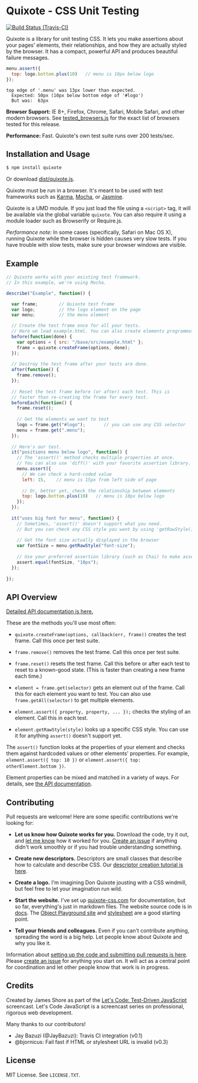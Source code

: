 # Quixote - CSS Unit Testing

[![Build Status (Travis-CI)](https://secure.travis-ci.org/jamesshore/quixote.png?branch=master )](http://travis-ci.org/jamesshore/quixote)

Quixote is a library for unit testing CSS. It lets you make assertions about your pages' elements, their relationships, and how they are actually styled by the browser. It has a compact, powerful API and produces beautiful failure messages.

```javascript
menu.assert({
  top: logo.bottom.plus(10)   // menu is 10px below logo
});
```

```
top edge of '.menu' was 13px lower than expected.
  Expected: 50px (10px below bottom edge of '#logo')
  But was:  63px
```

**Browser Support:** IE 8+, Firefox, Chrome, Safari, Mobile Safari, and other modern browsers. See [tested_browsers.js](./build/config/tested_browsers.js) for the exact list of browsers tested for this release.

**Performance:** Fast. Quixote's own test suite runs over 200 tests/sec.


## Installation and Usage

```sh
$ npm install quixote
```

Or download [dist/quixote.js](dist/quixote.js).

Quixote must be run in a browser. It's meant to be used with test frameworks such as [Karma](http://karma-runner.github.io), [Mocha](http://visionmedia.github.io/mocha/), or [Jasmine](http://jasmine.github.io/).

Quixote is a UMD module. If you just load the file using a `<script>` tag, it will be available via the global variable `quixote`. You can also require it using a module loader such as Browserify or Require.js.

*Performance note:* In some cases (specifically, Safari on Mac OS X), running Quixote while the browser is hidden causes very slow tests. If you have trouble with slow tests, make sure your browser windows are visible.


## Example

```javascript
// Quixote works with your existing test framework.
// In this example, we're using Mocha.

describe("Example", function() {

  var frame;        // Quixote test frame
  var logo;         // the logo element on the page
  var menu;         // the menu element

  // Create the test frame once for all your tests.
  // Here we load example.html. You can also create elements programmatically.
  before(function(done) {
    var options = { src: "/base/src/example.html" };
    frame = quixote.createFrame(options, done);
  });
  
  // Destroy the test frame after your tests are done.
  after(function() {
    frame.remove();
  });
  
  // Reset the test frame before (or after) each test. This is
  // faster than re-creating the frame for every test.
  beforeEach(function() {
    frame.reset();
    
    // Get the elements we want to test
    logo = frame.get("#logo");       // you can use any CSS selector
    menu = frame.get(".menu");
  });
  
  // Here's our test.
  it("positions menu below logo", function() {
    // The 'assert()' method checks multiple properties at once.
    // You can also use 'diff()' with your favorite assertion library.
    menu.assert({
      // We can check a hard-coded value
      left: 15,    // menu is 15px from left side of page
      
      // Or, better yet, check the relationship between elements
      top: logo.bottom.plus(10)   // menu is 10px below logo
    });
  });
  
  it("uses big font for menu", function() {
    // Sometimes, 'assert()' doesn't support what you need.
    // But you can check any CSS style you want by using 'getRawStyle()'.
  
    // Get the font size actually displayed in the browser
    var fontSize = menu.getRawStyle("font-size");  
    
    // Use your preferred assertion library (such as Chai) to make assertions.
    assert.equal(fontSize, "18px");
  });
  
});
```


## API Overview

[Detailed API documentation is here.](docs/api.md)

These are the methods you'll use most often:

* `quixote.createFrame(options, callback(err, frame))` creates the test frame. Call this once per test suite.

* `frame.remove()` removes the test frame. Call this once per test suite.

* `frame.reset()` resets the test frame. Call this before or after each test to reset to a known-good state. (This is faster than creating a new frame each time.)

* `element = frame.get(selector)` gets an element out of the frame. Call this for each element you want to test. You can also use `frame.getAll(selector)` to get multiple elements.
 
* `element.assert({ property, property, ... });` checks the styling of an element. Call this in each test.

* `element.getRawStyle(style)` looks up a specific CSS style. You can use it for anything `assert()` doesn't support yet.

The `assert()` function looks at the properties of your element and checks them against hardcoded values or other elements' properties. For example, `element.assert({ top: 10 })` or `element.assert({ top: otherElement.bottom })`.

Element properties can be mixed and matched in a variety of ways. For details, see [the API documentation](docs/api.md).


## Contributing

Pull requests are welcome! Here are some specific contributions we're looking for:

* **Let us know how Quixote works for you.** Download the code, try it out, and [let me know](https://twitter.com/jamesshore) how it worked for you. [Create an issue](https://github.com/jamesshore/quixote/issues) if anything didn't work smoothly or if you had trouble understanding something.

* **Create new descriptors.** Descriptors are small classes that describe how to calculate and describe CSS. Our [descriptor creation tutorial is here](src/descriptors/README.md).

* **Create a logo.** I'm imagining Don Quixote jousting with a CSS windmill, but feel free to let your imagination run wild.
 
* **Start the website.** I've set up [quixote-css.com](http://www.quixote-css.com) for documentation, but so far, everything's just in markdown files. The website source code is in [docs](docs). The [Object Playground site](http://www.objectplayground.com) and [stylesheet](https://github.com/jamesshore/object_playground/blob/master/src/site.css) are a good starting point.

* **Tell your friends and colleagues.** Even if you can't contribute anything, spreading the word is a big help. Let people know about Quixote and why you like it.

Information about [setting up the code and submitting pull requests is here](CONTRIBUTING.md). Please [create an issue](https://github.com/jamesshore/quixote/issues) for anything you start on. It will act as a central point for coordination and let other people know that work is in progress.


## Credits

Created by James Shore as part of the [Let's Code: Test-Driven JavaScript](http://www.letscodejavascript.com) screencast. Let's Code JavaScript is a screencast series on professional, rigorous web development.

Many thanks to our contributors!

* Jay Bazuzi (@JayBazuzi): Travis CI integration (v0.1)
* @bjornicus: Fail fast if HTML or stylesheet URL is invalid (v0.3) 


## License

MIT License. See `LICENSE.TXT`.